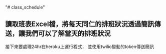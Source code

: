 "# class_schedule" 
## 讀取班表Excel檔，將每天同仁的排班狀況透過簡訊傳送，讓我們可以了解當天的排班狀況

接下來要處理24hr在heroku上運行程式，
並使用twilio變動的token傳送簡訊

